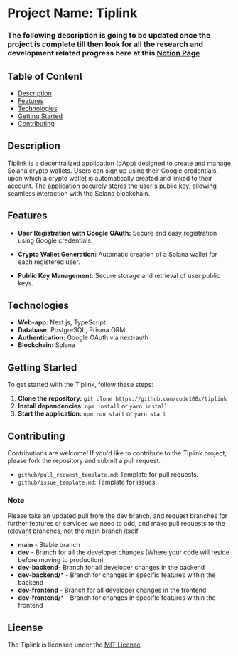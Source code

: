 # Project Name: Tiplink

### The following description is going to be updated once the project is complete till then look for all the research and development related progress here at this [Notion Page](https://axatbhardwaj.notion.site/Tiplink-47ebac1bab1b484d89fc5476c9860202?pvs=4)

## Table of Content

- [Description](https://github.com/code100x/tiplink#description)
- [Features](https://github.com/code100x/tiplink#features)
- [Technologies](https://github.com/code100x/tiplink#technologies)
- [Getting Started](https://github.com/code100x/tiplink#getting-started)
- [Contributing](https://github.com/code100x/tiplink#contributing)

## Description

Tiplink is a decentralized application (dApp) designed to create and manage Solana crypto wallets. Users can sign up using their Google credentials, upon which a crypto wallet is automatically created and linked to their account. The application securely stores the user's public key, allowing seamless interaction with the Solana blockchain.

## Features

- **User Registration with Google OAuth:** Secure and easy registration using Google credentials.

- **Crypto Wallet Generation:** Automatic creation of a Solana wallet for each registered user.

- **Public Key Management:** Secure storage and retrieval of user public keys.

## Technologies

- **Web-app:** Next.js, TypeScript
- **Database:** PostgreSQL, Prisma ORM
- **Authentication:** Google OAuth via next-auth
- **Blockchain:** Solana

## Getting Started

To get started with the Tiplink, follow these steps:

1. **Clone the repository:** `git clone https://github.com/code100x/tiplink`
2. **Install dependencies:** `npm install` or `yarn install`
3. **Start the application:** `npm run start` or `yarn start`

## Contributing

Contributions are welcome! If you'd like to contribute to the Tiplink project, please fork the repository and submit a pull request.

- `github/pull_request_template.md`: Template for pull requests.
- `github/issue_template.md`: Template for issues.

### Note

Please take an updated pull from the dev branch, and request branches for further features or services we need to add, and make pull requests to the relevant branches, not the main branch itself

- **main** - Stable branch
- **dev** - Branch for all the developer changes (Where your code will reside before moving to production)
- **dev-backend**- Branch for all developer changes in the backend
- **dev-backend/*** - Branch for changes in specific features within the backend 
- **dev-frontend** - Branch for all developer changes in the frontend
- **dev-frontend/*** - Branch for changes in specific features within the frontend

## License

The Tiplink is licensed under the [MIT License](https://opensource.org/licenses/MIT).
